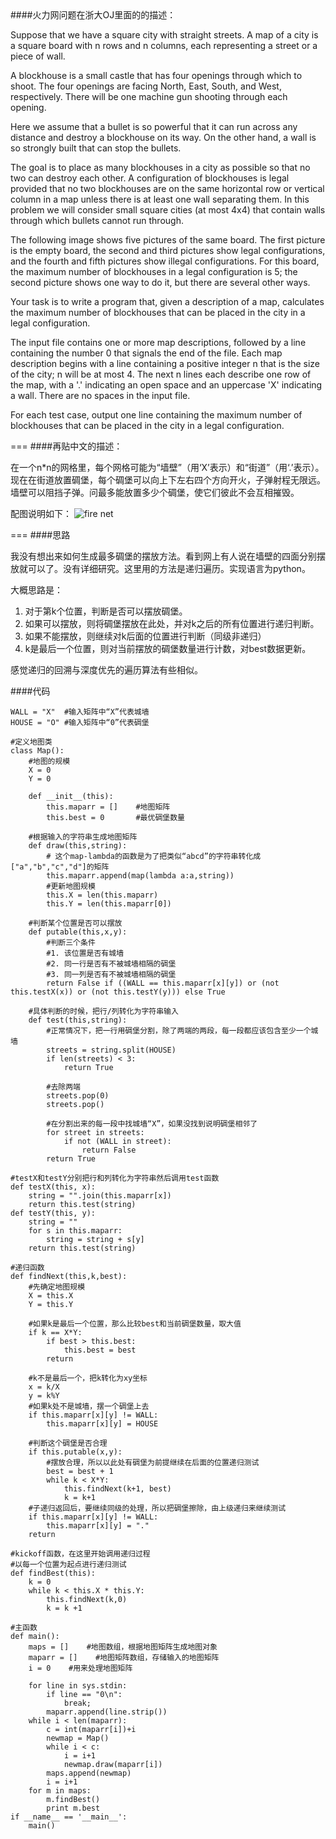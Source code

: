<link rel="stylesheet" href="http://yandex.st/highlightjs/8.0/styles/default.min.css">
<script src="http://yandex.st/highlightjs/8.0/highlight.min.js"></script>
<script>
hljs.tabReplace = ' ';
hljs.initHighlightingOnLoad();
</script>
####火力网问题在浙大OJ里面的的描述：

Suppose that we have a square city with straight streets. A map of a city is a square board with n rows and n columns, each representing a street or a piece of wall. 

A blockhouse is a small castle that has four openings through which to shoot. The four openings are facing North, East, South, and West, respectively. There will be one machine gun shooting through each opening. 

Here we assume that a bullet is so powerful that it can run across any distance and destroy a blockhouse on its way. On the other hand, a wall is so strongly built that can stop the bullets. 

The goal is to place as many blockhouses in a city as possible so that no two can destroy each other. A configuration of blockhouses is legal provided that no two blockhouses are on the same horizontal row or vertical column in a map unless there is at least one wall separating them. In this problem we will consider small square cities (at most 4x4) that contain walls through which bullets cannot run through. 

The following image shows five pictures of the same board. The first picture is the empty board, the second and third pictures show legal configurations, and the fourth and fifth pictures show illegal configurations. For this board, the maximum number of blockhouses in a legal configuration is 5; the second picture shows one way to do it, but there are several other ways.

 Your task is to write a program that, given a description of a map, calculates the maximum number of blockhouses that can be placed in the city in a legal configuration. 
 
 The input file contains one or more map descriptions, followed by a line containing the number 0 that signals the end of the file. Each map description begins with a line containing a positive integer n that is the size of the city; n will be at most 4. The next n lines each describe one row of the map, with a '.' indicating an open space and an uppercase 'X' indicating a wall. There are no spaces in the input file. 
 
 For each test case, output one line containing the maximum number of blockhouses that can be placed in the city in a legal configuration.

===
####再贴中文的描述：

在一个n*n的网格里，每个网格可能为“墙壁”（用‘X’表示）和“街道”（用‘.’表示）。现在在街道放置碉堡，每个碉堡可以向上下左右四个方向开火，子弹射程无限远。墙壁可以阻挡子弹。问最多能放置多少个碉堡，使它们彼此不会互相摧毁。

配图说明如下：
![fire net](http://acm.zju.edu.cn/onlinejudge/showImage.do?name=0000%2F1002%2F1002.gif)

===
####思路

我没有想出来如何生成最多碉堡的摆放方法。看到网上有人说在墙壁的四面分别摆放就可以了。没有详细研究。这里用的方法是递归遍历。实现语言为python。

大概思路是：

1. 对于第k个位置，判断是否可以摆放碉堡。
2. 如果可以摆放，则将碉堡摆放在此处，并对k之后的所有位置进行递归判断。
3. 如果不能摆放，则继续对k后面的位置进行判断（同级非递归）
4. k是最后一个位置，则对当前摆放的碉堡数量进行计数，对best数据更新。

感觉递归的回溯与深度优先的遍历算法有些相似。

####代码

	WALL = "X"	#输入矩阵中“X”代表城墙
	HOUSE = "O"	#输入矩阵中“0”代表碉堡
    
	#定义地图类
	class Map():
	    #地图的规模
        X = 0
        Y = 0
        
        def __init__(this):
            this.maparr = []    #地图矩阵
            this.best = 0       #最优碉堡数量
            
        #根据输入的字符串生成地图矩阵
        def draw(this,string):
            # 这个map-lambda的函数是为了把类似“abcd”的字符串转化成["a","b","c","d"]的矩阵
            this.maparr.append(map(lambda a:a,string))
            #更新地图规模
            this.X = len(this.maparr)
            this.Y = len(this.maparr[0])

        #判断某个位置是否可以摆放
        def putable(this,x,y):
            #判断三个条件
            #1. 该位置是否有城墙
            #2. 同一行是否有不被城墙相隔的碉堡
            #3. 同一列是否有不被城墙相隔的碉堡
            return False if ((WALL == this.maparr[x][y]) or (not this.testX(x)) or (not this.testY(y))) else True

        #具体判断的时候，把行/列转化为字符串输入
        def test(this,string):
            #正常情况下，把一行用碉堡分割，除了两端的两段，每一段都应该包含至少一个城墙
            streets = string.split(HOUSE)
            if len(streets) < 3:
                return True

            #去除两端
            streets.pop(0)
            streets.pop()
            
            #在分割出来的每一段中找城墙“X”，如果没找到说明碉堡相邻了
            for street in streets:
                if not (WALL in street):
                    return False
            return True

    #testX和testY分别把行和列转化为字符串然后调用test函数
    def testX(this, x):
        string = "".join(this.maparr[x])
        return this.test(string)
    def testY(this, y):
        string = ""
        for s in this.maparr:
            string = string + s[y]
        return this.test(string)

    #递归函数
    def findNext(this,k,best):
        #先确定地图规模
        X = this.X
        Y = this.Y
        
        #如果k是最后一个位置，那么比较best和当前碉堡数量，取大值
        if k == X*Y:
            if best > this.best:
                this.best = best
            return
        
        #k不是最后一个，把k转化为xy坐标
        x = k/X
        y = k%Y
        #如果k处不是城墙，摆一个碉堡上去
        if this.maparr[x][y] != WALL:
            this.maparr[x][y] = HOUSE

        #判断这个碉堡是否合理
        if this.putable(x,y):
            #摆放合理，所以以此处有碉堡为前提继续在后面的位置递归测试
            best = best + 1
            while k < X*Y:
                this.findNext(k+1, best)
                k = k+1
        #子递归返回后，要继续同级的处理，所以把碉堡擦除，由上级递归来继续测试
        if this.maparr[x][y] != WALL:
            this.maparr[x][y] = "."
        return

    #kickoff函数，在这里开始调用递归过程
    #以每一个位置为起点进行递归测试
    def findBest(this):
        k = 0
        while k < this.X * this.Y:
            this.findNext(k,0)
            k = k +1

    #主函数
    def main():
        maps = []    #地图数组，根据地图矩阵生成地图对象
        maparr = []    #地图矩阵数组，存储输入的地图矩阵
        i = 0    #用来处理地图矩阵
        
        for line in sys.stdin:
            if line == "0\n":
                break;
            maparr.append(line.strip())
        while i < len(maparr):
            c = int(maparr[i])+i
            newmap = Map()
            while i < c:
                i = i+1
                newmap.draw(maparr[i])
            maps.append(newmap)
            i = i+1
        for m in maps:
            m.findBest()
            print m.best
    if __name__ == '__main__':
        main()


